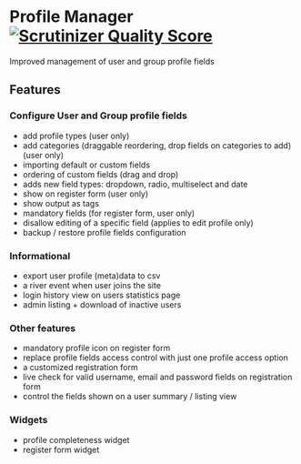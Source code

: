 # Profile Manager [![Scrutinizer Quality Score](https://scrutinizer-ci.com/g/ColdTrick/profile_manager/badges/quality-score.png?s=f793cb23030a6d48aee98de8ddaf2a34d5a2ef3c)](https://scrutinizer-ci.com/g/ColdTrick/profile_manager/)

Improved management of user and group profile fields

## Features


### Configure User and Group profile fields

- add profile types (user only)
- add categories (draggable reordering, drop fields on categories to add) (user only)
- importing default or custom fields
- ordering of custom fields (drag and drop)
- adds new field types: dropdown, radio, multiselect and date
- show on register form (user only)
- show output as tags
- mandatory fields (for register form, user only)
- disallow editing of a specific field (applies to edit profile only)
- backup / restore profile fields configuration

### Informational

- export user profile (meta)data to csv
- a river event when user joins the site
- login history view on users statistics page
- admin listing + download of inactive users

### Other features

- mandatory profile icon on register form
- replace profile fields access control with just one profile access option
- a customized registration form
- live check for valid username, email and password fields on registration form
- control the fields shown on a user summary / listing view

### Widgets

- profile completeness widget
- register form widget

